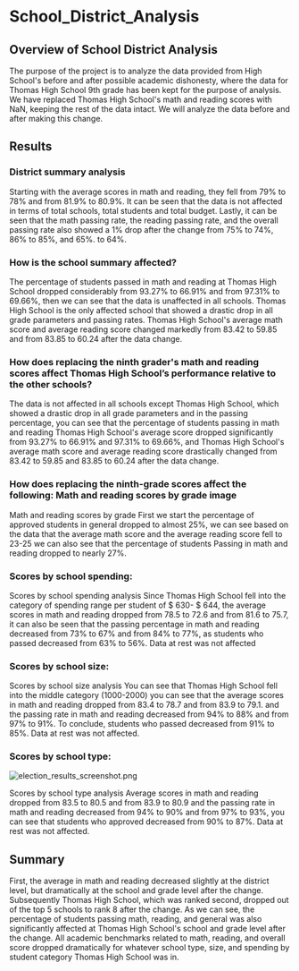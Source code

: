 # School_District_Analysis
## Overview of School District Analysis
The purpose of the project is to analyze the data provided from High School's before and after possible academic dishonesty, where the data for Thomas High School 9th grade has been kept for the purpose of analysis. We have replaced Thomas High School's math and reading scores with NaN, keeping the rest of the data intact. We will analyze the data before and after making this change.

## Results

### District summary analysis

Starting with the average scores in math and reading, they fell from 79% to 78% and from 81.9% to 80.9%. It can be seen that the data is not affected in terms of total schools, total students and total budget. Lastly, it can be seen that the math passing rate, the reading passing rate, and the overall passing rate also showed a 1% drop after the change from 75% to 74%, 86% to 85%, and 65%. to 64%.

### How is the school summary affected?

The percentage of students passed in math and reading at Thomas High School dropped considerably from 93.27% to 66.91% and from 97.31% to 69.66%, then we can see that the data is unaffected in all schools. Thomas High School is the only affected school that showed a drastic drop in all grade parameters and passing rates. Thomas High School's average math score and average reading score changed markedly from 83.42 to 59.85 and from 83.85 to 60.24 after the data change.

### How does replacing the ninth grader's math and reading scores affect Thomas High School’s performance relative to the other schools?

The data is not affected in all schools except Thomas High School, which showed a drastic drop in all grade parameters and in the passing percentage, you can see that the percentage of students passing in math and reading Thomas High School's average score dropped significantly from 93.27% to 66.91% and 97.31% to 69.66%, and Thomas High School's average math score and average reading score drastically changed from 83.42 to 59.85 and 83.85 to 60.24 after the data change.

### How does replacing the ninth-grade scores affect the following: Math and reading scores by grade image

Math and reading scores by grade First we start the percentage of approved students in general dropped to almost 25%, we can see based on the data that the average math score and the average reading score fell to 23-25 we can also see that the percentage of students Passing in math and reading dropped to nearly 27%.

### Scores by school spending:

Scores by school spending analysis Since Thomas High School fell into the category of spending range per student of $ 630- $ 644, the average scores in math and reading dropped from 78.5 to 72.6 and from 81.6 to 75.7, it can also be seen that the passing percentage in math and reading decreased from 73% to 67% and from 84% to 77%, as students who passed decreased from 63% to 56%. Data at rest was not affected

### Scores by school size:

Scores by school size analysis You can see that Thomas High School fell into the middle category (1000-2000) you can see that the average scores in math and reading dropped from 83.4 to 78.7 and from 83.9 to 79.1. and the passing rate in math and reading decreased from 94% to 88% and from 97% to 91%. To conclude, students who passed decreased from 91% to 85%. Data at rest was not affected.

### Scores by school type:

![election_results_screenshot.png](election_results_screenshot.png)

Scores by school type analysis Average scores in math and reading dropped from 83.5 to 80.5 and from 83.9 to 80.9 and the passing rate in math and reading decreased from 94% to 90% and from 97% to 93%, you can see that students who approved decreased from 90% to 87%. Data at rest was not affected.

## Summary
First, the average in math and reading decreased slightly at the district level, but dramatically at the school and grade level after the change. Subsequently Thomas High School, which was ranked second, dropped out of the top 5 schools to rank 8 after the change. As we can see, the percentage of students passing math, reading, and general was also significantly affected at Thomas High School's school and grade level after the change. All academic benchmarks related to math, reading, and overall score dropped dramatically for whatever school type, size, and spending by student category Thomas High School was in.
